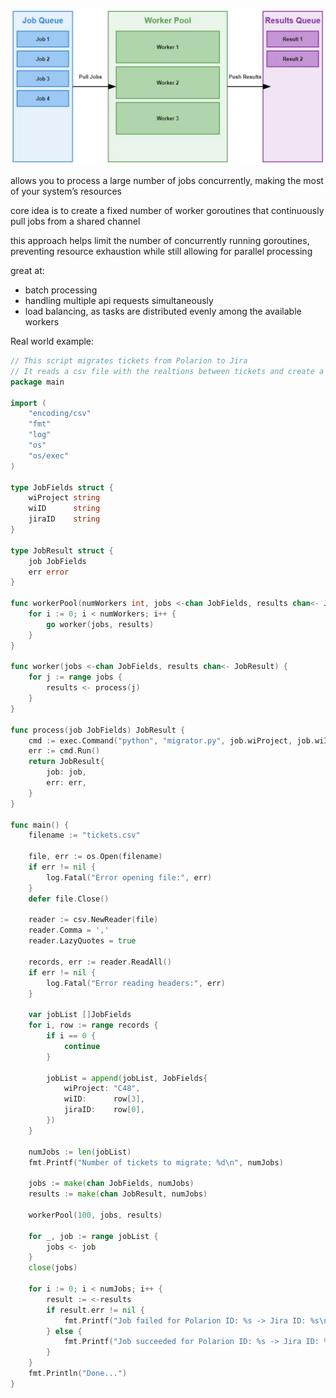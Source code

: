 ![diagram](diagram.png)

allows you to process a large number of jobs concurrently, making the most of your system’s resources

core idea is to create a fixed number of worker goroutines that continuously pull jobs from a shared channel

this approach helps limit the number of concurrently running goroutines, preventing resource exhaustion while still allowing for parallel processing

great at:
- batch processing
- handling multiple api requests simultaneously
- load balancing, as tasks are distributed evenly among the available workers

Real world example:
```Go
// This script migrates tickets from Polarion to Jira
// It reads a csv file with the realtions between tickets and create a worker pool of 100
package main

import (
	"encoding/csv"
	"fmt"
	"log"
	"os"
	"os/exec"
)

type JobFields struct {
	wiProject string
	wiID      string
	jiraID    string
}

type JobResult struct {
	job JobFields
	err error
}

func workerPool(numWorkers int, jobs <-chan JobFields, results chan<- JobResult) {
	for i := 0; i < numWorkers; i++ {
		go worker(jobs, results)
	}
}

func worker(jobs <-chan JobFields, results chan<- JobResult) {
	for j := range jobs {
		results <- process(j)
	}
}

func process(job JobFields) JobResult {
	cmd := exec.Command("python", "migrator.py", job.wiProject, job.wiID, job.jiraID)
	err := cmd.Run()
	return JobResult{
		job: job,
		err: err,
	}
}

func main() {
	filename := "tickets.csv"

	file, err := os.Open(filename)
	if err != nil {
		log.Fatal("Error opening file:", err)
	}
	defer file.Close()

	reader := csv.NewReader(file)
	reader.Comma = ','
	reader.LazyQuotes = true

	records, err := reader.ReadAll()
	if err != nil {
		log.Fatal("Error reading headers:", err)
	}

	var jobList []JobFields
	for i, row := range records {
		if i == 0 {
			continue
		}

		jobList = append(jobList, JobFields{
			wiProject: "C48",
			wiID:      row[3],
			jiraID:    row[0],
		})
	}

	numJobs := len(jobList)
	fmt.Printf("Number of tickets to migrate: %d\n", numJobs)

	jobs := make(chan JobFields, numJobs)
	results := make(chan JobResult, numJobs)

	workerPool(100, jobs, results)

	for _, job := range jobList {
		jobs <- job
	}
	close(jobs)

	for i := 0; i < numJobs; i++ {
		result := <-results
		if result.err != nil {
			fmt.Printf("Job failed for Polarion ID: %s -> Jira ID: %s\n", result.job.wiID, result.job.jiraID)
		} else {
			fmt.Printf("Job succeeded for Polarion ID: %s -> Jira ID: %s\n", result.job.wiID, result.job.jiraID)
		}
	}
	fmt.Println("Done...")
}
```
